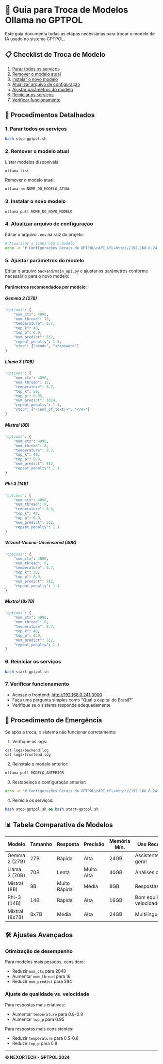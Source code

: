 # 🚀 Guia para Troca de Modelos Ollama no GPTPOL

Este guia documenta todas as etapas necessárias para trocar o modelo de IA usado no sistema GPTPOL.

## 📋 Checklist de Troca de Modelo

1. [Parar todos os serviços](#1-parar-todos-os-serviços)
2. [Remover o modelo atual](#2-remover-o-modelo-atual)
3. [Instalar o novo modelo](#3-instalar-o-novo-modelo)
4. [Atualizar arquivo de configuração](#4-atualizar-arquivo-de-configuração)
5. [Ajustar parâmetros do modelo](#5-ajustar-parâmetros-do-modelo)
6. [Reiniciar os serviços](#6-reiniciar-os-serviços)
7. [Verificar funcionamento](#7-verificar-funcionamento)

## 📝 Procedimentos Detalhados

### 1. Parar todos os serviços

```bash
bash stop-gptpol.sh
```

### 2. Remover o modelo atual

Listar modelos disponíveis:
```bash
ollama list
```

Remover o modelo atual:
```bash
ollama rm NOME_DO_MODELO_ATUAL
```

### 3. Instalar o novo modelo

```bash
ollama pull NOME_DO_NOVO_MODELO
```

### 4. Atualizar arquivo de configuração

Editar o arquivo `.env` na raiz do projeto:
```bash
# Atualizar a linha com o modelo
echo -e "# Configurações Gerais do GPTPOL\nAPI_URL=http://192.168.0.241:8000\nFRONTEND_URL=http://192.168.0.241:3000\nOLLAMA_API_URL=http://localhost:11434/api/generate\nOLLAMA_MODEL=NOME_DO_NOVO_MODELO" > .env
```

### 5. Ajustar parâmetros do modelo

Editar o arquivo `backend/main_api.py` e ajustar os parâmetros conforme necessário para o novo modelo:

#### Parâmetros recomendados por modelo:

##### Gemma 2 (27B)
```python
"options": {
    "num_ctx": 4096,           
    "num_thread": 12,          
    "temperature": 0.7,        
    "top_k": 40,               
    "top_p": 0.9,              
    "num_predict": 512,        
    "repeat_penalty": 1.1,     
    "stop": ["<end>", "</answer>"] 
}
```

##### Llama 3 (70B)
```python
"options": {
    "num_ctx": 4096,           
    "num_thread": 12,          
    "temperature": 0.7,        
    "top_k": 50,               
    "top_p": 0.95,             
    "num_predict": 1024,       
    "repeat_penalty": 1.1,     
    "stop": ["<|end_of_text|>", "</s>"] 
}
```

##### Mistral (8B)
```python
"options": {
    "num_ctx": 4096,           
    "num_thread": 8,           
    "temperature": 0.7,        
    "top_k": 40,               
    "top_p": 0.9,              
    "num_predict": 512,        
    "repeat_penalty": 1.1     
}
```

##### Phi-3 (14B)
```python
"options": {
    "num_ctx": 4096,           
    "num_thread": 8,           
    "temperature": 0.8,        
    "top_k": 40,               
    "top_p": 0.9,              
    "num_predict": 512,        
    "repeat_penalty": 1.1     
}
```

##### Wizard-Vicuna-Uncensored (30B)
```python
"options": {
    "num_ctx": 4096,           
    "num_thread": 8,           
    "temperature": 0.7,        
    "top_k": 50,               
    "top_p": 0.9,              
    "num_predict": 512,        
    "repeat_penalty": 1.1     
}
```

##### Mixtral (8x7B)
```python
"options": {
    "num_ctx": 4096,           
    "num_thread": 8,           
    "temperature": 0.7,        
    "top_k": 40,               
    "top_p": 0.9,              
    "num_predict": 512,        
    "repeat_penalty": 1.1     
}
```

### 6. Reiniciar os serviços

```bash
bash start-gptpol.sh
```

### 7. Verificar funcionamento

- Acesse o frontend: http://192.168.0.241:3000
- Faça uma pergunta simples como "Qual a capital do Brasil?"
- Verifique se o sistema responde adequadamente

## 🔄 Procedimento de Emergência

Se após a troca, o sistema não funcionar corretamente:

1. Verifique os logs:
```bash
cat logs/backend.log
cat logs/frontend.log
```

2. Reinstale o modelo anterior:
```bash
ollama pull MODELO_ANTERIOR
```

3. Restabeleça a configuração anterior:
```bash
echo -e "# Configurações Gerais do GPTPOL\nAPI_URL=http://192.168.0.241:8000\nFRONTEND_URL=http://192.168.0.241:3000\nOLLAMA_API_URL=http://localhost:11434/api/generate\nOLLAMA_MODEL=MODELO_ANTERIOR" > .env
```

4. Reinicie os serviços:
```bash
bash stop-gptpol.sh && bash start-gptpol.sh
```

## 📊 Tabela Comparativa de Modelos

| Modelo | Tamanho | Resposta | Precisão | Memória Mín. | Uso Recomendado |
|--------|---------|----------|----------|--------------|-----------------|
| Gemma 2 (27B) | 27B | Rápida | Alta | 24GB | Assistente jurídico geral |
| Llama 3 (70B) | 70B | Lenta | Muito Alta | 40GB | Análises complexas |
| Mistral (8B) | 8B | Muito Rápida | Média | 8GB | Respostas rápidas |
| Phi-3 (14B) | 14B | Rápida | Alta | 16GB | Bom equilíbrio velocidade/qualidade |
| Mixtral (8x7B) | 8x7B | Média | Alta | 24GB | Multilíngue avançado |

## 🛠️ Ajustes Avançados

### Otimização de desempenho

Para modelos mais pesados, considere:
- Reduzir `num_ctx` para 2048
- Aumentar `num_thread` para 16
- Reduzir `num_predict` para 384

### Ajuste de qualidade vs. velocidade

Para respostas mais criativas:
- Aumentar `temperature` para 0.8-0.9
- Aumentar `top_p` para 0.95

Para respostas mais consistentes:
- Reduzir `temperature` para 0.5-0.6
- Reduzir `top_p` para 0.8

---

**© NEXORTECH - GPTPOL 2024** 